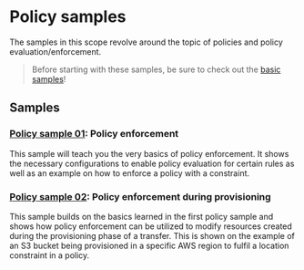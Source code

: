 # Policy samples

The samples in this scope revolve around the topic of policies and policy evaluation/enforcement.

> Before starting with these samples, be sure to check out the [basic samples](../basic/README.md)!

## Samples

### [Policy sample 01](./policy-01-policy-enforcement/README.md): Policy enforcement

This sample will teach you the very basics of policy enforcement. It shows the necessary configurations to enable
policy evaluation for certain rules as well as an example on how to enforce a policy with a constraint.

### [Policy sample 02](./policy-02-provision/README.md): Policy enforcement during provisioning

This sample builds on the basics learned in the first policy sample and shows how policy enforcement can be utilized
to modify resources created during the provisioning phase of a transfer. This is shown on the example of an S3 bucket
being provisioned in a specific AWS region to fulfil a location constraint in a policy.
